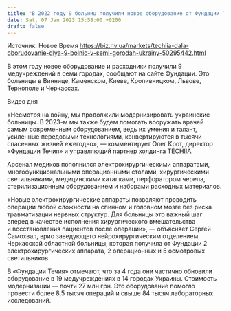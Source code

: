 ```yaml
---
title: "В 2022 году 9 больниц получили новое оборудование от Фундации Течия"
date: Sat, 07 Jan 2023 15:58:00 +0200
draft: false
---
```

Источник: Новое Время https://biz.nv.ua/markets/techiia-dala-oborudovanie-dlya-9-bolnic-v-semi-gorodah-ukrainy-50295442.html


 В этом году новое оборудование и расходники получили 9 медучреждений в семи городах, сообщают на сайте Фундации. Это больницы в Виннице, Каменском, Киеве, Кропивницком, Львове, Тернополе и Черкассах.

 Видео дня   

«Несмотря на войну, мы продолжили модернизировать украинские больницы. В 2023-м мы также будем помогать вооружать врачей самым современным оборудованием, ведь их умения и талант, усиленные передовыми технологиями, конвертируются в тысячи спасенных жизней ежегодно», — комментирует Олег Крот, директор «Фундации Течия» и управляющий партнер холдинга TECHIIA.

 Арсенал медиков пополнился электрохирургическими аппаратами, многофункциональными операционными столами, хирургическими светильниками, медицинскими каталками, перфоратором черепа, стерилизационным оборудованием и наборами расходных материалов.

«Новые электрохирургические аппараты позволяют проводить операции любой сложности на спинном и головном мозге без риска травматизации нервных структур. Для больницы это важный шаг вперед в качестве исполнения хирургического вмешательства и восстановления пациентов после операции», — объясняет Сергей Самохвал, врио заведующего нейрохирургическим отделением Черкасской областной больницы, которая получила от Фундации 2 электрохирургических аппарата, 2 операционных и 5 осмотровых светильников.

 В «Фундации Течия» отмечают, что за 4 года они частично обновили оборудование в 19 медучреждениях в 14 городах Украины. Стоимость модернизации — почти 27 млн грн. Это оборудование помогло провести более 8,5 тысяч операций и свыше 84 тысяч лабораторных исследований.
